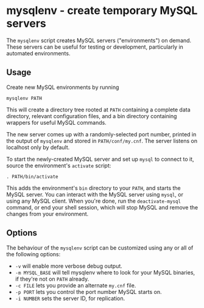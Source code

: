 # mysqlenv - create temporary MySQL servers

The `mysqlenv` script creates MySQL servers ("environments") on demand. These
servers can be useful for testing or development, particularly in automated
environments.

## Usage

Create new MySQL environments by running

    mysqlenv PATH

This will create a directory tree rooted at `PATH` containing a complete data
directory, relevant configuration files, and a bin directory containing
wrappers for useful MySQL commands.

The new server comes up with a randomly-selected port number, printed in the
output of `mysqlenv` and stored in `PATH/conf/my.cnf`. The server listens on
localhost only by default.

To start the newly-created MySQL server and set up `mysql` to connect to it,
source the environment's `activate` script:

    . PATH/bin/activate

This adds the environment's `bin` directory to your `PATH`, and starts the
MySQL server. You can interact with the MySQL server using `mysql`, or using
any MySQL client. When you're done, run the `deactivate-mysql` command, or end
your shell session, which will stop MySQL and remove the changes from your
environment.

## Options

The behaviour of the `mysqlenv` script can be customized using any or all of
the following options:

* `-v` will enable more verbose debug output.
* `-m MYSQL_BASE` will tell mysqlenv where to look for your MySQL binaries, if
  they're not on `PATH` already.
* `-c FILE` lets you provide an alternate `my.cnf` file.
* `-p PORT` lets you control the port number MySQL starts on.
* `-i NUMBER` sets the server ID, for replication.
